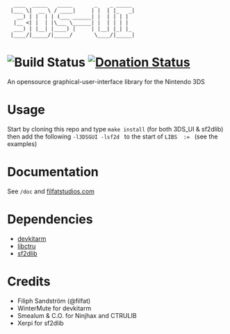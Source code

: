 	  ____  _____   _____       _    _ _____ 
	 |___ \|  __ \ / ____|     | |  | |_   _|
	   __) | |  | | (___ ______| |  | | | |  
	  |__ <| |  | |\___ \______| |  | | | |  
	  ___) | |__| |____) |     | |__| |_| |_ 
	 |____/|_____/|_____/       \____/|_____|
![Build Status](http://build.filfatstudios.com:8080/buildStatus/icon?job=3DS_GUI) [![Donation Status](https://img.shields.io/gratipay/filfat.svg)](https://gratipay.com/filfat/)
==
An opensource graphical-user-interface library for the Nintendo 3DS

Usage
====
Start by cloning this repo and type ` make install ` (for both 3DS_UI & sf2dlib) then add the following `-l3DSGUI -lsf2d ` to the start of  ` LIBS	:=  ` (see the examples)

Documentation
===
See ` /doc ` and [filfatstudios.com](http://www.filfatstudios.com/3DS_UI)

Dependencies
====
* [devkitarm](http://devkitpro.org/wiki/Getting_Started/devkitARM)
* [libctru](https://github.com/smealum/ctrulib)
* [sf2dlib](https://github.com/xerpi/sf2dlib)

Credits
====
* Filiph Sandström (@filfat)
* WinterMute for devkitarm
* Smealum & C.O. for Ninjhax and CTRULIB
* Xerpi for sf2dlib

